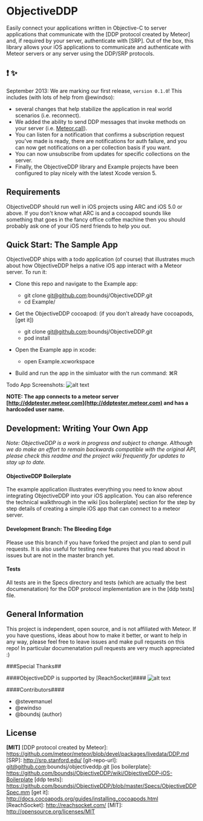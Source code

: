 ObjectiveDDP
============
Easily connect your applications written in Objective-C to server applications that communicate with the [DDP protocol created by Meteor] and, if required by your server, authenticate with [SRP]. Out of the box, this library allows your iOS applications to communicate and authenticate with Meteor servers or any server using the DDP/SRP protocols.  

## :heavy_exclamation_mark: :sparkles:

September 2013: We are marking our first release, `version 0.1.0`! This includes (with lots of help from @ewindso):

* several changes that help stabilize the application in real world scenarios (i.e. reconnect). 
* We added the ability to send DDP messages that invoke methods on your server (i.e. [Meteor.call](http://docs.meteor.com/#meteor_call)).
* You can listen for a notification that confirms a subscription request you've made is ready, there are notifications for auth failure, and you can now get notifications on a per collection basis if you want. 
* You can now unsubscribe from updates for specific collections on the server. 
* Finally, the ObjectiveDDP library and Example projects have been configured to play nicely with the latest Xcode version 5.

Requirements
--------------
ObjectiveDDP should run well in iOS projects using ARC and iOS 5.0 or above. If you don't know what ARC is and a cocoapod sounds like something that goes in the fancy office coffee machine then you should probably ask one of your iOS nerd friends to help you out.

Quick Start: The Sample App
--------------
ObjectiveDDP ships with a todo application (of course) that illustrates much about how ObjectiveDDP helps a native iOS app interact with a Meteor server. To run it:

* Clone this repo and navigate to the Example app:

    * git clone git@github.com:boundsj/ObjectiveDDP.git
    * cd Example/
    
* Get the ObjectiveDDP cocoapod: (if you don't already have cocoapods, [get it])

    * git clone git@github.com:boundsj/ObjectiveDDP.git    
    * pod install
    
* Open the Example app in xcode:

    * open Example.xcworkspace

* Build and run the app in the simluator with the run command: ⌘R

Todo App Screenshots:
![alt text](https://raw.github.com/boundsj/ObjectiveDDP/master/screenshots.png "Screenshots")

**NOTE: The app connects to a meteor server [http://ddptester.meteor.com](http://ddptester.meteor.com) and has a hardcoded user name.**
    
Development: Writing Your Own App
--------------

_Note: ObjectiveDDP is a work in progress and subject to change. Although we do make an effort to remain backwards compatible with the original API, please check this readme and the project wiki frequently for updates to stay up to date._

#### ObjectiveDDP Boilerplate ####
The example application illustrates everything you need to know about integrating ObjectiveDDP into your iOS application. You can also reference the technical walkthrough in the wiki [ios boilerplate] section for the step by step details of creating a simple iOS app that can connect to a meteor server.

#### Development Branch: The Bleeding Edge ####
Please use this branch if you have forked the project and plan to send pull requests. It is also useful for testing new features that you read about in issues but are not in the master branch yet.

#### Tests ####
All tests are in the Specs directory and tests (which are actually the best documenatation) for the DDP protocol implementation are in the [ddp tests] file.

General Information
--------------
This project is independent, open source, and is not affiliated with Meteor. If you have questions, ideas about how to make it better, or want to help in any way, please feel free to leave issues and make pull requests on this repo! In particular documenatation pull requests are very much appreciated :)

###Special Thanks##

####ObjectiveDDP is supported by [ReachSocket]####
![alt text](https://s3.amazonaws.com/rebounds-dev/github/reachsocket-github.png "Screenshots")

####Contributors####

 * @stevemanuel
 * @ewindso
 * @boundsj (author)

License
--------------
**[MIT]**
[DDP protocol created by Meteor]: https://github.com/meteor/meteor/blob/devel/packages/livedata/DDP.md
[SRP]: http://srp.stanford.edu/
[git-repo-url]: git@github.com:boundsj/objectiveddp.git
[ios boilerplate]: https://github.com/boundsj/ObjectiveDDP/wiki/ObjectiveDDP-iOS-Boilerplate
[ddp tests]: https://github.com/boundsj/ObjectiveDDP/blob/master/Specs/ObjectiveDDPSpec.mm
[get it]: http://docs.cocoapods.org/guides/installing_cocoapods.html
[ReachSocket]: http://reachsocket.com/
[MIT]: http://opensource.org/licenses/MIT


